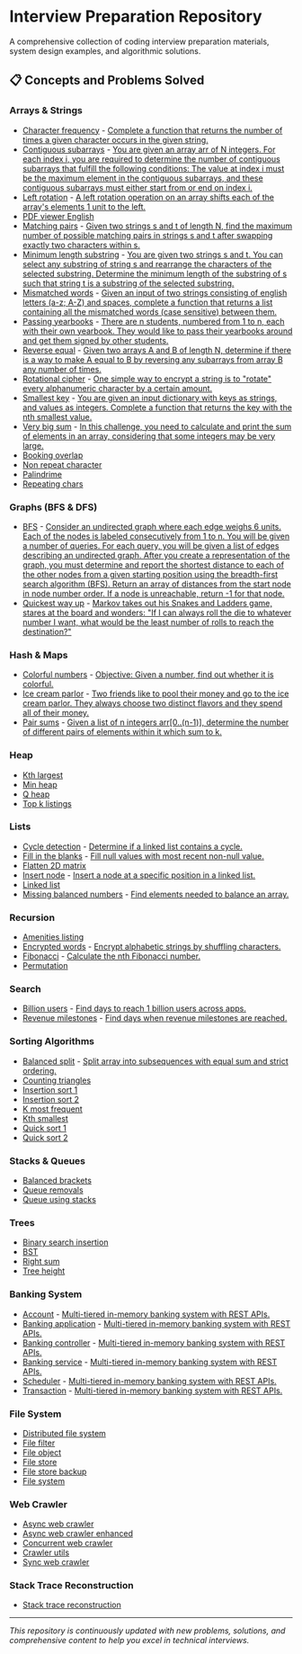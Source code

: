 # Interview Preparation Repository

A comprehensive collection of coding interview preparation materials, system design examples, and algorithmic solutions.

## 📋 Concepts and Problems Solved

### Arrays & Strings
- [Character frequency](src/python/Arrays%20&%20Strings/character_frequency.py) - [Complete a function that returns the number of times a given character occurs in the given string.](src/python/Arrays%20&%20Strings/docs/character-frequency.md)
- [Contiguous subarrays](src/python/Arrays%20&%20Strings/contiguous_subarrays.py) - [You are given an array arr of N integers. For each index i, you are required to determine the number of contiguous subarrays that fulfill the following conditions: The value at index i must be the maximum element in the contiguous subarrays, and these contiguous subarrays must either start from or end on index i.](src/python/Arrays%20&%20Strings/docs/contiguos-subarrays.md)
- [Left rotation](src/python/Arrays%20&%20Strings/left_rotation.py) - [A left rotation operation on an array shifts each of the array's elements 1 unit to the left.](src/python/Arrays%20&%20Strings/docs/ctci-array-left-rotation-English.pdf)
- [PDF viewer English](src/python/Arrays%20&%20Strings/pdf_viewer_english.py)
- [Matching pairs](src/python/Arrays%20&%20Strings/matching_pairs.py) - [Given two strings s and t of length N, find the maximum number of possible matching pairs in strings s and t after swapping exactly two characters within s.](src/python/Arrays%20&%20Strings/docs/matchnig-pairs.md)
- [Minimum length substring](src/python/Arrays%20&%20Strings/minimum_length_substring.py) - [You are given two strings s and t. You can select any substring of string s and rearrange the characters of the selected substring. Determine the minimum length of the substring of s such that string t is a substring of the selected substring.](src/python/Arrays%20&%20Strings/docs/minimum-length-substring.md)
- [Mismatched words](src/python/Arrays%20&%20Strings/mismatched_words.py) - [Given an input of two strings consisting of english letters (a-z; A-Z) and spaces, complete a function that returns a list containing all the mismatched words (case sensitive) between them.](src/python/Arrays%20&%20Strings/docs/mismatched_words.md)
- [Passing yearbooks](src/python/Arrays%20&%20Strings/passing_yearbooks.py) - [There are n students, numbered from 1 to n, each with their own yearbook. They would like to pass their yearbooks around and get them signed by other students.](src/python/Arrays%20&%20Strings/docs/passing-yearbooks.md)
- [Reverse equal](src/python/Arrays%20&%20Strings/reverse_equal.py) - [Given two arrays A and B of length N, determine if there is a way to make A equal to B by reversing any subarrays from array B any number of times.](src/python/Arrays%20&%20Strings/docs/reverse.md)
- [Rotational cipher](src/python/Arrays%20&%20Strings/rotational_cipher.py) - [One simple way to encrypt a string is to "rotate" every alphanumeric character by a certain amount.](src/python/Arrays%20&%20Strings/docs/rotational-cipher.md)
- [Smallest key](src/python/Arrays%20&%20Strings/smallest_key.py) - [You are given an input dictionary with keys as strings, and values as integers. Complete a function that returns the key with the nth smallest value.](src/python/Arrays%20&%20Strings/docs/smallest_key.md)
- [Very big sum](src/python/Arrays%20&%20Strings/very_big_sum.py) - [In this challenge, you need to calculate and print the sum of elements in an array, considering that some integers may be very large.](src/python/Arrays%20&%20Strings/docs/a-very-big-sum-English.pdf)
- [Booking overlap](src/python/Arrays%20&%20Strings/booking_overlap.py)
- [Non repeat character](src/python/Arrays%20&%20Strings/non_repeat_character.py)
- [Palindrime](src/python/Arrays%20&%20Strings/palindrime.py)
- [Repeating chars](src/python/Arrays%20&%20Strings/repeating_chars.py)

### Graphs (BFS & DFS)
- [BFS](src/python/Graphs%20(BFS%20&%20DFS)/bfs.py) - [Consider an undirected graph where each edge weighs 6 units. Each of the nodes is labeled consecutively from 1 to n. You will be given a number of queries. For each query, you will be given a list of edges describing an undirected graph. After you create a representation of the graph, you must determine and report the shortest distance to each of the other nodes from a given starting position using the breadth-first search algorithm (BFS). Return an array of distances from the start node in node number order. If a node is unreachable, return -1 for that node.](src/python/Graphs%20(BFS%20&%20DFS)/docs/bfsshortreach.pdf)
- [Quickest way up](src/python/Graphs%20(BFS%20&%20DFS)/quickets_way_up.py) - [Markov takes out his Snakes and Ladders game, stares at the board and wonders: "If I can always roll the die to whatever number I want, what would be the least number of rolls to reach the destination?"](src/python/Graphs%20(BFS%20&%20DFS)/docs/the-quickest-way-up.pdf)

### Hash & Maps
- [Colorful numbers](src/python/Hash%20&%20Maps/colorful_numbers.py) - [Objective: Given a number, find out whether it is colorful.](src/python/Hash%20&%20Maps/docs/colorful_numbers.md)
- [Ice cream parlor](src/python/Hash%20&%20Maps/icecream_parlor.py) - [Two friends like to pool their money and go to the ice cream parlor. They always choose two distinct flavors and they spend all of their money.](src/python/Hash%20&%20Maps/docs/icecream-parlor.pdf)
- [Pair sums](src/python/Hash%20&%20Maps/pair_sums.py) - [Given a list of n integers arr[0..(n-1)], determine the number of different pairs of elements within it which sum to k.](src/python/Hash%20&%20Maps/docs/pair-sums.md)

### Heap
- [Kth largest](src/python/heap/kth_largest.py)
- [Min heap](src/python/heap/minheap.py)
- [Q heap](src/python/heap/qheap.py)
- [Top k listings](src/python/heap/top_k_listings.py)

### Lists
- [Cycle detection](src/python/Lists/cycle_detection.py) - [Determine if a linked list contains a cycle.](src/python/Lists/docs/detect-whether-a-linked-list-contains-a-cycle-English.pdf)
- [Fill in the blanks](src/python/Lists/fill_in_the_blanks.py) - [Fill null values with most recent non-null value.](src/python/Lists/docs/fill-in-the-blanks.md)
- [Flatten 2D matrix](src/python/Lists/flatten_2D_matrix.py)
- [Insert node](src/python/Lists/insert_node.py) - [Insert a node at a specific position in a linked list.](src/python/Lists/docs/insert-a-node-at-a-specific-position-in-a-linked-list-English.pdf)
- [Linked list](src/python/Lists/linkedlist.py)
- [Missing balanced numbers](src/python/Lists/missing_balanced_numbers.py) - [Find elements needed to balance an array.](src/python/Lists/docs/missing_balanced_numbers.md)

### Recursion
- [Amenities listing](src/python/Recursion/amneties_listing.py)
- [Encrypted words](src/python/Recursion/encrypted_words.py) - [Encrypt alphabetic strings by shuffling characters.](src/python/Recursion/docs/encrypted-words.md)
- [Fibonacci](src/python/Recursion/fibonacci.py) - [Calculate the nth Fibonacci number.](src/python/Recursion/docs/fibonacci-numbers.pdf)
- [Permutation](src/python/Recursion/permuation.py)

### Search
- [Billion users](src/python/Search/billion_users.py) - [Find days to reach 1 billion users across apps.](src/python/Search/docs/billion-users.md)
- [Revenue milestones](src/python/Search/revenue_milestones.py) - [Find days when revenue milestones are reached.](src/python/Search/docs/revenue-milestones.md)

### Sorting Algorithms
- [Balanced split](src/python/Sorting%20Algorithms/balanced_split.py) - [Split array into subsequences with equal sum and strict ordering.](src/python/Sorting%20Algorithms/docs/balanced-split.md)
- [Counting triangles](src/python/Sorting%20Algorithms/counting_triangles.py)
- [Insertion sort 1](src/python/Sorting%20Algorithms/insertion_sort_1.py)
- [Insertion sort 2](src/python/Sorting%20Algorithms/insertion_sort_2.py)
- [K most frequent](src/python/Sorting%20Algorithms/k_most_frequent.py)
- [Kth smallest](src/python/Sorting%20Algorithms/kth_smallest.py)
- [Quick sort 1](src/python/Sorting%20Algorithms/quick_sort_1.py)
- [Quick sort 2](src/python/Sorting%20Algorithms/quick_sort_2.py)

### Stacks & Queues
- [Balanced brackets](src/python/Stacks%20&%20Queues/balanced_brackets.py)
- [Queue removals](src/python/Stacks%20&%20Queues/queue_removals.py)
- [Queue using stacks](src/python/Stacks%20&%20Queues/queue_using_stacks.py)

### Trees
- [Binary search insertion](src/python/Trees/binary_search_insertion.py)
- [BST](src/python/Trees/bst.py)
- [Right sum](src/python/Trees/right_sum.py)
- [Tree height](src/python/Trees/tree_height.py)

### Banking System
- [Account](src/main/java/design/banking/Account.java) - [Multi-tiered in-memory banking system with REST APIs.](src/main/java/design/banking/readme.md)
- [Banking application](src/main/java/design/banking/BankingApplication.java) - [Multi-tiered in-memory banking system with REST APIs.](src/main/java/design/banking/readme.md)
- [Banking controller](src/main/java/design/banking/BankingController.java) - [Multi-tiered in-memory banking system with REST APIs.](src/main/java/design/banking/readme.md)
- [Banking service](src/main/java/design/banking/BankingService.java) - [Multi-tiered in-memory banking system with REST APIs.](src/main/java/design/banking/readme.md)
- [Scheduler](src/main/java/design/banking/Scheduler.java) - [Multi-tiered in-memory banking system with REST APIs.](src/main/java/design/banking/readme.md)
- [Transaction](src/main/java/design/banking/Transaction.java) - [Multi-tiered in-memory banking system with REST APIs.](src/main/java/design/banking/readme.md)

### File System
- [Distributed file system](src/main/java/design/filesystem/DistributedFileSystem.java)
- [File filter](src/main/java/design/filesystem/FileFilter.java)
- [File object](src/main/java/design/filesystem/FileObject.java)
- [File store](src/main/java/design/filesystem/FileStore.java)
- [File store backup](src/main/java/design/filesystem/FileStoreBackup.java)
- [File system](src/main/java/design/filesystem/FileSystem.java)

### Web Crawler
- [Async web crawler](src/main/java/design/WebCrawler/AsyncWebCrawler.java)
- [Async web crawler enhanced](src/main/java/design/WebCrawler/AsyncWebCrawlerEnhanced.java)
- [Concurrent web crawler](src/main/java/design/WebCrawler/ConcurrentWebCrawler.java)
- [Crawler utils](src/main/java/design/WebCrawler/CrawlerUtils.java)
- [Sync web crawler](src/main/java/design/WebCrawler/SyncWebCrawler.java)

### Stack Trace Reconstruction
- [Stack trace reconstruction](src/main/java/design/StackTraceReconstruction.java)

---

*This repository is continuously updated with new problems, solutions, and comprehensive content to help you excel in technical interviews.*